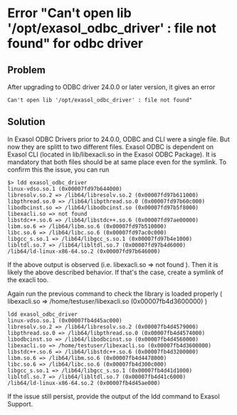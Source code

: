 # Error "Can't open lib '/opt/exasol_odbc_driver' : file not found" for odbc driver

## Problem

After upgrading to ODBC driver 24.0.0 or later version, it gives an error

```text
Can't open lib '/opt/exasol_odbc_driver' : file not found"
```

## Solution

In Exasol ODBC Drivers prior to 24.0.0, ODBC and CLI were a single file. But now they are splitt to two different files. Exasol ODBC is dependent on Exasol CLI (located in lib/libexacli.so in the Exasol ODBC Package). It is mandatory that both files should be at same place even for the symlink. To confirm this the issue, you can run

```text
$> ldd exasol_odbc_driver
linux-vdso.so.1 (0x00007fd97b644000)
libresolv.so.2 => /lib64/libresolv.so.2 (0x00007fd97b611000)
libpthread.so.0 => /lib64/libpthread.so.0 (0x00007fd97b60c000)
libodbcinst.so => /lib64/libodbcinst.so (0x00007fd97b5f8000)
libexacli.so => not found
libstdc++.so.6 => /lib64/libstdc++.so.6 (0x00007fd97ae00000)
libm.so.6 => /lib64/libm.so.6 (0x00007fd97b510000)
libc.so.6 => /lib64/libc.so.6 (0x00007fd97ac0c000)
libgcc_s.so.1 => /lib64/libgcc_s.so.1 (0x00007fd97b4e1000)
libltdl.so.7 => /lib64/libltdl.so.7 (0x00007fd97b4d6000)
/lib64/ld-linux-x86-64.so.2 (0x00007fd97b646000)
```

If the above output is observed (i.e. libexacli.so => not found ). Then it is likely the above described behavior. If that's the case, create a symlink of the exacli too.

Again run the previous command to check the library is loaded properly (
libexacli.so => /home/testuser/libexacli.so (0x00007fb4d3600000) )

```text
ldd exasol_odbc_driver
linux-vdso.so.1 (0x00007fb4d45ac000)
libresolv.so.2 => /lib64/libresolv.so.2 (0x00007fb4d4579000)
libpthread.so.0 => /lib64/libpthread.so.0 (0x00007fb4d4574000)
libodbcinst.so => /lib64/libodbcinst.so (0x00007fb4d4560000)
libexacli.so => /home/testuser/libexacli.so (0x00007fb4d3600000)
libstdc++.so.6 => /lib64/libstdc++.so.6 (0x00007fb4d3200000)
libm.so.6 => /lib64/libm.so.6 (0x00007fb4d4478000)
libc.so.6 => /lib64/libc.so.6 (0x00007fb4d300c000)
libgcc_s.so.1 => /lib64/libgcc_s.so.1 (0x00007fb4d41d1000)
libltdl.so.7 => /lib64/libltdl.so.7 (0x00007fb4d41c6000)
/lib64/ld-linux-x86-64.so.2 (0x00007fb4d45ae000)

```

If the issue still persist, provide the output of the ldd command to Exasol Support.
